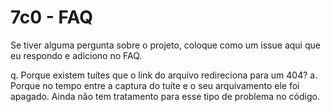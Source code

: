 # 7c0 - FAQ

Se tiver alguma pergunta sobre o projeto, coloque como um issue aqui que eu respondo e adiciono no FAQ.

q. Porque existem tuítes que o link do arquivo redireciona para um 404?
a. Porque no tempo entre a captura do tuíte e o seu arquivamento ele foi apagado. Ainda não tem tratamento para esse tipo de problema no código.
